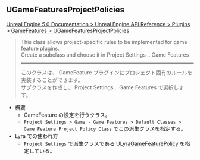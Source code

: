 ## UGameFeaturesProjectPolicies

[Unreal Engine 5.0 Documentation > Unreal Engine API Reference > Plugins > GameFeatures > UGameFeaturesProjectPolicies](https://docs.unrealengine.com/5.0/en-US/API/Plugins/GameFeatures/UGameFeaturesProjectPolicies/)

> This class allows project-specific rules to be implemented for game feature plugins.  
> Create a subclass and choose it in Project Settings .. Game Features  
> 
> ----
> このクラスは、 GameFeature プラグインにプロジェクト固有のルールを実装することができます。  
> サブクラスを作成し、 Project Settings .. Game Features で選択します。  

* 概要
	* GameFeature の設定を行うクラス。
	* `Project Settings > Game - Game Features > Default Classes > Game Feature Project Policy Class` でこの派生クラスを指定する。
* Lyra での使われ方
	* `Project Settings` で派生クラスである [ULyraGameFeaturePolicy] を指定している。




<!--- ページ内のリンク --->

<!--- 自前の画像へのリンク --->

<!--- generated --->
[ULyraGameFeaturePolicy]: ../../Lyra/GameFeature/ULyraGameFeaturePolicy.md#ulyragamefeaturepolicy
